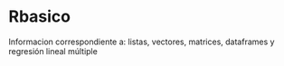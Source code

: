# Rbasico
 Informacion correspondiente a: listas, vectores, matrices, dataframes y regresión lineal múltiple
